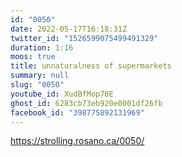 ```yaml
---
id: "0050"
date: 2022-05-17T16:18:31Z
twitter_id: "1526599075499491329"
duration: 1:16
moos: true
title: unnaturalness of supermarkets
summary: null
slug: "0050"
youtube_id: XudBfMop70E
ghost_id: 6283cb73eb920e0001df26fb
facebook_id: "398775892131969"
---
```

https://strolling.rosano.ca/0050/
